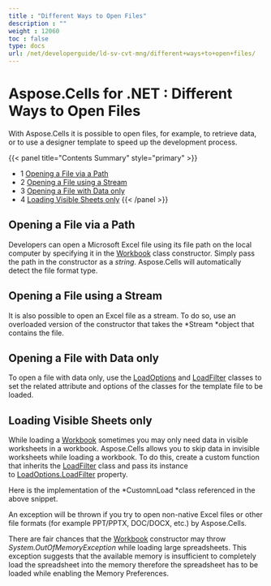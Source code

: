 ```yaml
---
title : "Different Ways to Open Files" 
description : "" 
weight : 12060 
toc : false
type: docs
url: /net/developerguide/ld-sv-cvt-mng/different+ways+to+open+files/
---
```


# Aspose.Cells for .NET : Different Ways to Open Files


With Aspose.Cells it is possible to open files, for example, to retrieve data, or to use a designer template to speed up the development process.

{{< panel title="Contents Summary" style="primary" >}}
*   1 [Opening a File via a Path](#opening-a-file-via-a-path)
*   2 [Opening a File using a Stream](#opening-a-file-using-a-stream)
*   3 [Opening a File with Data only](#opening-a-file-with-data-only)
*   4 [Loading Visible Sheets only](#loading-visible-sheets-only)
{{< /panel >}}
 

## Opening a File via a Path

Developers can open a Microsoft Excel file using its file path on the local computer by specifying it in the [Workbook](https://apireference.aspose.com/net/cells/aspose.cells/workbook) class constructor. Simply pass the path in the constructor as a *string*. Aspose.Cells will automatically detect the file format type.

## Opening a File using a Stream

It is also possible to open an Excel file as a stream. To do so, use an overloaded version of the constructor that takes the *Stream *object that contains the file.

## Opening a File with Data only

To open a file with data only, use the [LoadOptions](https://apireference.aspose.com/net/cells/aspose.cells/loadoptions) and [LoadFilter](https://apireference.aspose.com/net/cells/aspose.cells/loadfilter) classes to set the related attribute and options of the classes for the template file to be loaded.

## Loading Visible Sheets only

While loading a [Workbook](https://apireference.aspose.com/net/cells/aspose.cells/workbook) sometimes you may only need data in visible worksheets in a workbook. Aspose.Cells allows you to skip data in invisible worksheets while loading a workbook. To do this, create a custom function that inherits the [LoadFilter](https://apireference.aspose.com/net/cells/aspose.cells/loadfilter) class and pass its instance to [LoadOptions.LoadFilter](https://apireference.aspose.com/net/cells/aspose.cells/loadoptions/properties/loadfilter) property.

  
Here is the implementation of the *CustomnLoad *class referenced in the above snippet.

An exception will be thrown if you try to open non-native Excel files or other file formats (for example PPT/PPTX, DOC/DOCX, etc.) by Aspose.Cells.

There are fair chances that the [Workbook](https://apireference.aspose.com/net/cells/aspose.cells/workbook) constructor may throw *System.OutOfMemoryException* while loading large spreadsheets. This exception suggests that the available memory is insufficient to completely load the spreadsheet into the memory therefore the spreadsheet has to be loaded while enabling the Memory Preferences.

